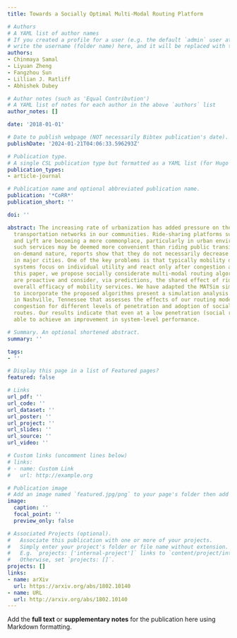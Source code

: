 ```yaml
---
title: Towards a Socially Optimal Multi-Modal Routing Platform

# Authors
# A YAML list of author names
# If you created a profile for a user (e.g. the default `admin` user at `content/authors/admin/`), 
# write the username (folder name) here, and it will be replaced with their full name and linked to their profile.
authors:
- Chinmaya Samal
- Liyuan Zheng
- Fangzhou Sun
- Lillian J. Ratliff
- Abhishek Dubey

# Author notes (such as 'Equal Contribution')
# A YAML list of notes for each author in the above `authors` list
author_notes: []

date: '2018-01-01'

# Date to publish webpage (NOT necessarily Bibtex publication's date).
publishDate: '2024-01-21T04:06:33.596293Z'

# Publication type.
# A single CSL publication type but formatted as a YAML list (for Hugo requirements).
publication_types:
- article-journal

# Publication name and optional abbreviated publication name.
publication: '*CoRR*'
publication_short: ''

doi: ''

abstract: The increasing rate of urbanization has added pressure on the already constrained
  transportation networks in our communities. Ride-sharing platforms such as Uber
  and Lyft are becoming a more commonplace, particularly in urban environments. While
  such services may be deemed more convenient than riding public transit due to their
  on-demand nature, reports show that they do not necessarily decrease the congestion
  in major cities. One of the key problems is that typically mobility decision support
  systems focus on individual utility and react only after congestion appears. In
  this paper, we propose socially considerate multi-modal routing algorithms that
  are proactive and consider, via predictions, the shared effect of riders on the
  overall efficacy of mobility services. We have adapted the MATSim simulator framework
  to incorporate the proposed algorithms present a simulation analysis of a case study
  in Nashville, Tennessee that assesses the effects of our routing models on the traffic
  congestion for different levels of penetration and adoption of socially considerate
  routes. Our results indicate that even at a low penetration (social ratio), we are
  able to achieve an improvement in system-level performance.

# Summary. An optional shortened abstract.
summary: ''

tags:
- ''

# Display this page in a list of Featured pages?
featured: false

# Links
url_pdf: ''
url_code: ''
url_dataset: ''
url_poster: ''
url_project: ''
url_slides: ''
url_source: ''
url_video: ''

# Custom links (uncomment lines below)
# links:
# - name: Custom Link
#   url: http://example.org

# Publication image
# Add an image named `featured.jpg/png` to your page's folder then add a caption below.
image:
  caption: ''
  focal_point: ''
  preview_only: false

# Associated Projects (optional).
#   Associate this publication with one or more of your projects.
#   Simply enter your project's folder or file name without extension.
#   E.g. `projects: ['internal-project']` links to `content/project/internal-project/index.md`.
#   Otherwise, set `projects: []`.
projects: []
links:
- name: arXiv
  url: https://arxiv.org/abs/1802.10140
- name: URL
  url: http://arxiv.org/abs/1802.10140
---
```


Add the **full text** or **supplementary notes** for the publication here using Markdown formatting.
